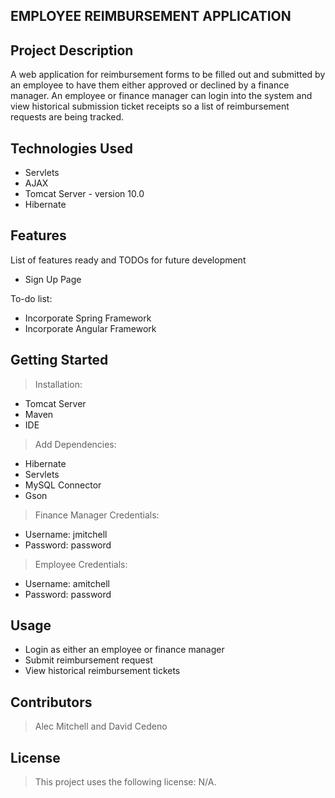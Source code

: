 ## EMPLOYEE REIMBURSEMENT APPLICATION

## Project Description

A web application for reimbursement forms to be filled out and submitted by an employee to have them either approved or declined by a finance manager.
An employee or finance manager can login into the system and view historical submission ticket receipts so a list of reimbursement requests are being tracked.

## Technologies Used

* Servlets
* AJAX
* Tomcat Server - version 10.0
* Hibernate

## Features

List of features ready and TODOs for future development
* Sign Up Page

To-do list:
* Incorporate Spring Framework
* Incorporate Angular Framework

## Getting Started

> Installation:
* Tomcat Server
* Maven
* IDE 

> Add Dependencies:
- Hibernate
- Servlets
- MySQL Connector
- Gson

> Finance Manager Credentials:
- Username: jmitchell
- Password: password

> Employee Credentials:
- Username: amitchell
- Password: password

## Usage

* Login as either an employee or finance manager
* Submit reimbursement request
* View historical reimbursement tickets

## Contributors

> Alec Mitchell and David Cedeno

## License

> This project uses the following license: N/A.
